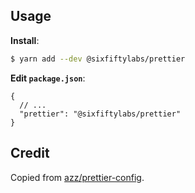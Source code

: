 ## Usage

**Install**:

```bash
$ yarn add --dev @sixfiftylabs/prettier
```

**Edit `package.json`**:

```jsonc
{
  // ...
  "prettier": "@sixfiftylabs/prettier"
}
```

## Credit

Copied from [azz/prettier-config](https://github.com/azz/prettier-config).
